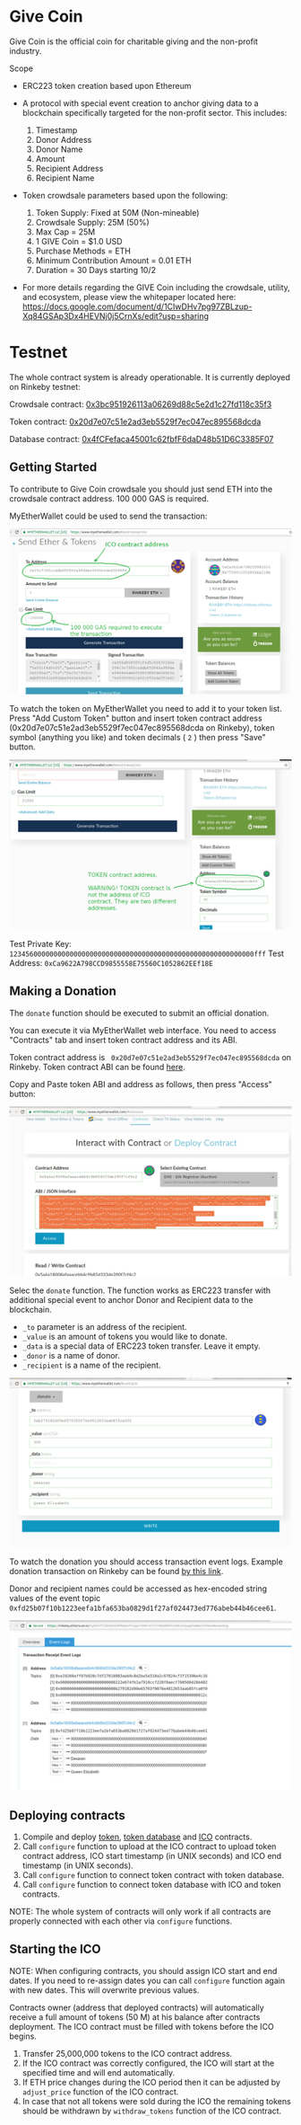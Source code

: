 # Give Coin
Give Coin is the official coin for charitable giving and the non-profit industry.

Scope
- ERC223 token creation based upon Ethereum

- A protocol with special event creation to anchor giving data to a blockchain specifically targeted for the non-profit sector. This includes:

  1. Timestamp
  2. Donor Address
  3. Donor Name
  4. Amount
  5. Recipient Address
  6. Recipient Name
  
- Token crowdsale parameters based upon the following:
  1. Token Supply:  Fixed at 50M (Non-mineable)
  2. Crowdsale Supply:  25M (50%)
  3. Max Cap = 25M
  4. 1 GIVE Coin = $1.0 USD
  5. Purchase Methods = ETH
  6. Minimum Contribution Amount = 0.01 ETH
  7. Duration = 30 Days starting 10/2
  
-  For more details regarding the GIVE Coin including the crowdsale, utility, and ecosystem, please view the whitepaper located here:  https://docs.google.com/document/d/1CIwDHv7pg97ZBLzup-Xq84GSAp3Dx4HEVNj0j5CrnXs/edit?usp=sharing

# Testnet

The whole contract system is already operationable. It is currently deployed on Rinkeby testnet:

Crowdsale contract: [0x3bc951926113a06269d88c5e2d1c27fd118c35f3](https://rinkeby.etherscan.io/address/0x3bc951926113a06269d88c5e2d1c27fd118c35f3)

Token contract: [0x20d7e07c51e2ad3eb5529f7ec047ec895568dcda](https://rinkeby.etherscan.io/address/0x20d7e07c51e2ad3eb5529f7ec047ec895568dcda)

Database contract: [0x4fCFefaca45001c62fbfF6daD48b51D6C3385F07](https://rinkeby.etherscan.io/address/0x4fCFefaca45001c62fbfF6daD48b51D6C3385F07)

## Getting Started

To contribute to Give Coin crowdsale you should just send ETH into the crowdsale contract address. 100 000 GAS is required.

MyEtherWallet could be used to send the transaction:

![alt text](https://github.com/granthero/givecoin/blob/master/HOWTO/HOWTO-1.jpg)

To watch the token on MyEtherWallet you need to add it to your token list. Press "Add Custom Token" button and insert token contract address (0x20d7e07c51e2ad3eb5529f7ec047ec895568dcda on Rinkeby), token symbol (anything you like) and token decimals ( `2` ) then press "Save" button.

![alt text](https://github.com/granthero/givecoin/blob/master/HOWTO/HOWTO-2.jpg)

Test Private Key: `1234560000000000000000000000000000000000000000000000000000000fff`
Test Address:     `0xCa9622A798CCD9855558E75560C1052862EEf18E`

## Making a Donation

The `donate` function should be executed to submit an official donation.

You can execute it via MyEtherWallet web interface. You need to access "Contracts" tab and insert token contract address and its ABI.

Token contract address is ` 0x20d7e07c51e2ad3eb5529f7ec047ec895568dcda` on Rinkeby.
Token contract ABI can be found [here](https://github.com/granthero/givecoin/blob/master/ABIs/token.abi).

Copy and Paste token ABI and address as follows, then press "Access" button:

![alt text](https://github.com/granthero/givecoin/blob/master/HOWTO/HOWTO-3.jpg)

Selec the `donate` function. The function works as ERC223 transfer with additional special event to anchor Donor and Recipient data to the blockchain.

- `_to` parameter is an address of the recipient.
- `_value` is an amount of tokens you would like to donate.
- `_data` is a special data of ERC223 token transfer. Leave it empty.
- `_donor` is a name of donor.
- `_recipient` is a name of the recipient.

![alt text](https://github.com/granthero/givecoin/blob/master/HOWTO/HOWTO-4.jpg)

To watch the donation you should access transaction event logs.
Example donation transaction on Rinkeby can be found [by this link](https://rinkeby.etherscan.io/tx/0x47f338560459f96eb7fc5aa270997e575198d4fbf33386345eaad3a8be3794e4#eventlog).

Donor and recipient names could be accessed as hex-encoded string values of the event topic `0xfd25b07f10b1223eefa1bfa653ba0829d1f27af024473ed776abeb44b46cee61`.

![alt text](https://github.com/granthero/givecoin/blob/master/HOWTO/HOWTO-5.jpg)

## Deploying contracts

1. Compile and deploy [token](https://github.com/granthero/givecoin/blob/master/token.sol), [token database](https://github.com/granthero/givecoin/blob/master/token_database.sol) and [ICO](https://github.com/granthero/givecoin/blob/master/ICO.sol) contracts.
2. Call `configure` function to upload at the ICO contract to upload token contract address, ICO start timestamp (in UNIX seconds) and ICO end timestamp (in UNIX seconds).
3. Call `configure` function to connect token contract with token database.
4. Call `configure` function to connect token database with ICO and token contracts.

NOTE: The whole system of contracts will only work if all contracts are properly connected with each other via `configure` functions.

## Starting the ICO

NOTE: When configuring contracts, you should assign ICO start and end dates. If you need to re-assign dates you can call `configure` function again with new dates. This will overwrite previous values.

Contracts owner (address that deployed contracts) will automatically receive a full amount of tokens (50 M) at his balance after contracts deployment. The ICO contract must be filled with tokens before the ICO begins.

1. Transfer 25,000,000 tokens to the ICO contract address.
2. If the ICO contract was correctly configured, the ICO will start at the specified time and will end automatically.
3. If ETH price changes during the ICO period then it can be adjusted by `adjust_price` function of the ICO contract.
4. In case that not all tokens were sold during the ICO the remaining tokens should be withdrawn by `withdraw_tokens` function of the ICO contract.
